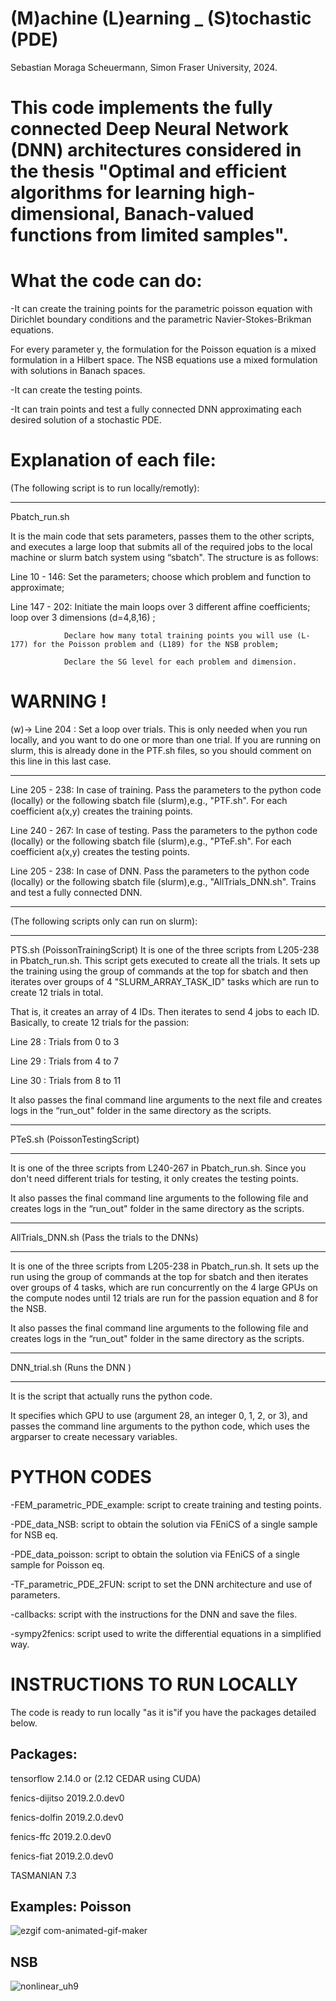 # (M)achine (L)earning _ (S)tochastic (PDE)
Sebastian Moraga Scheuermann, Simon Fraser University, 2024.

This code implements the fully connected Deep Neural Network (DNN) architectures considered in the thesis 
"Optimal and efficient algorithms for learning high-dimensional, Banach-valued functions from limited samples".
===============================

What the code can do:
===============================
-It can create the training points for the parametric poisson equation with Dirichlet boundary conditions and the parametric Navier-Stokes-Brikman equations.

For every parameter y, the formulation for the Poisson equation is a mixed formulation in a Hilbert space. The NSB equations use a mixed formulation with solutions in Banach spaces.

-It can create the testing points.

-It can train points and test a fully connected DNN approximating each desired solution of a stochastic PDE.


Explanation of each file:
===============================
(The following script is to run locally/remotly):
_____________________________________________________________________________________________________________________________________________________________________________________________________________
 Pbatch_run.sh    

It is the main code that sets parameters, passes them to the other scripts, and executes a large loop that submits all of the required jobs to the local machine or slurm batch system using “sbatch".
The structure is as follows:

Line 10  - 146: Set the parameters; choose which problem and function to approximate;

Line 147 - 202: Initiate the main loops over 3 different affine coefficients; loop over 3 dimensions (d=4,8,16) ; 

                Declare how many total training points you will use (L-177) for the Poisson problem and (L189) for the NSB problem;
                
                Declare the SG level for each problem and dimension.
                
WARNING !  
=========
(w)-> Line 204 : Set a loop over trials. This is only needed when you run locally, and you want to do one or more than one trial. If you are running on slurm, this is already done in the PTF.sh files, so you should comment on this line in this last case.     

_____________________________________________
Line 205 - 238:  In case of training. Pass the parameters to the python code (locally) or the following sbatch file (slurm),e.g., "PTF.sh".           For each coefficient a(x,y) creates the training points.

Line 240 - 267:  In case of testing.  Pass the parameters to the python code (locally) or the following sbatch file (slurm),e.g., "PTeF.sh".          For each coefficient a(x,y) creates the testing points.

Line 205 - 238:  In case of DNN.      Pass the parameters to the python code (locally) or the following sbatch file (slurm),e.g., "AllTrials_DNN.sh". Trains and test a fully connected DNN.
                
__________
(The following scripts only can run on slurm):
____________________________________________________________________________________________________________________________________________________________________________________________________________
PTS.sh (PoissonTrainingScript)
It is one of the three scripts from L205-238 in Pbatch_run.sh. This script gets executed to create all the trials. It sets up the training using the group of commands at the top for sbatch and then iterates over groups of 4  "SLURM_ARRAY_TASK_ID" tasks which are run to create 12 trials in total.

That is, it creates an array of 4 IDs. Then iterates to send 4 jobs to each ID. Basically, to create 12 trials for the passion:

Line 28 : Trials from 0 to 3

Line 29 : Trials from 4 to 7

Line 30 : Trials from 8 to 11

It also passes the final command line arguments to the next file and creates logs in the “run_out" folder in the same directory as the scripts.
_____________________________________________________________________________________________________________________________________________________________________________________________________________
PTeS.sh (PoissonTestingScript)
____________
It is one of the three scripts from L240-267 in Pbatch_run.sh. Since you don't need different trials for testing, it only creates the testing points. 

It also passes the final command line arguments to the following file and creates logs in the “run_out" folder in the same directory as the scripts.
_____________________________________________________________________________________________________________________________________________________________________________________________________________
AllTrials_DNN.sh (Pass the trials to the DNNs)
____

It is one of the three scripts from L205-238 in Pbatch_run.sh. It sets up the run using the group of commands at the top for sbatch and then iterates over groups of 4 tasks, which are run concurrently on the 4 large GPUs on the compute nodes until 12 trials are run for the passion equation and 8 for the NSB. 

It also passes the final command line arguments to the following file and creates logs in the “run_out" folder in the same directory as the scripts.

_____________________________________________________________________________________________________________________________________________________________________________________________________________
DNN_trial.sh (Runs the DNN )
_____

It is the script that actually runs the python code.

It specifies which GPU to use (argument 28, an integer 0, 1, 2, or 3), and passes the command line arguments to the python code, which uses the argparser to create necessary variables.


PYTHON CODES
==============

-FEM_parametric_PDE_example: script to create training and testing points.

-PDE_data_NSB: script to obtain the solution via FEniCS of a single sample for NSB eq.

-PDE_data_poisson: script to obtain the solution via FEniCS of a single sample for Poisson eq.

-TF_parametric_PDE_2FUN: script to set the DNN architecture and use of parameters.

-callbacks: script with the instructions for the DNN and save the files.

-sympy2fenics: script used to write the differential equations in a simplified  way.


INSTRUCTIONS TO RUN LOCALLY
===============================
The code is ready to run locally "as it is"if you have the packages detailed below.

Packages:
---------------------------------------------
tensorflow                   2.14.0  or (2.12 CEDAR using CUDA)

fenics-dijitso               2019.2.0.dev0

fenics-dolfin                2019.2.0.dev0

fenics-ffc                   2019.2.0.dev0

fenics-fiat                  2019.2.0.dev0

TASMANIAN                    7.3

Examples:
Poisson
--------------------------------------------------
![ezgif com-animated-gif-maker](https://github.com/Sebanthalas/parametric_PDE_approx_viaDNN/assets/21182719/248738b8-638d-4380-918e-9ce015b668c5)


NSB
-----------------------------------------------------
![nonlinear_uh9](https://github.com/Sebanthalas/parametric_PDE_approx_viaDNN/assets/21182719/689a6767-1b97-449e-877c-1ebdf47712d3)
